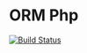 # ORM Php

[![Build Status](https://travis-ci.com/hunomina/orm-php.svg?branch=master)](https://travis-ci.com/hunomina/orm-php)
